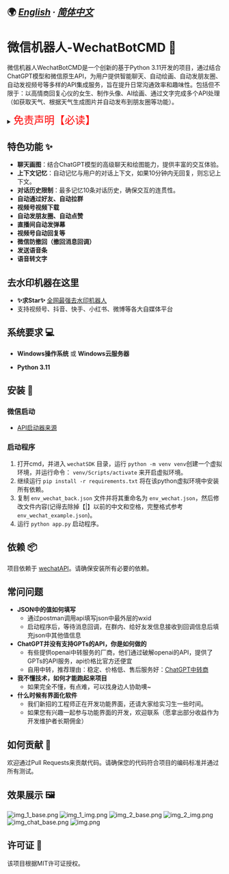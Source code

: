 ## 🌍 *[English](README-en.md) ∙ [简体中文](README.md)*

# 微信机器人-WechatBotCMD 🤖

微信机器人WechatBotCMD是一个创新的基于Python 3.11开发的项目，通过结合ChatGPT模型和微信原生API，为用户提供智能聊天、自动绘画、自动发朋友圈、自动发视频号等多样的API集成服务，旨在提升日常沟通效率和趣味性。包括但不限于：以高情商回复心仪的女生、制作头像、AI绘画、通过文字完成多个API处理（如获取天气、根据天气生成图片并自动发布到朋友圈等功能）。

<details><summary><font color="#FF0000" size="5">免责声明【必读】</font></summary>

本工具仅供学习和技术研究使用，不得用于任何商业或非法行为，否则后果自负。

本工具的作者不对本工具的安全性、完整性、可靠性、有效性、正确性或适用性做任何明示或暗示的保证，也不对本工具的使用或滥用造成的任何直接或间接的损失、责任、索赔、要求或诉讼承担任何责任。

本工具的作者保留随时修改、更新、删除或终止本工具的权利，无需事先通知或承担任何义务。

本工具的使用者应遵守相关法律法规，尊重微信的版权和隐私，不得侵犯微信或其他第三方的合法权益，不得从事任何违法或不道德的行为。

本工具的使用者在下载、安装、运行或使用本工具时，即表示已阅读并同意本免责声明。如有异议，请立即停止使用本工具，并删除所有相关文件。

</details>

## 特色功能 ✨
- **聊天画图**：结合ChatGPT模型的高级聊天和绘图能力，提供丰富的交互体验。
- **上下文记忆**：自动记忆与用户的对话上下文，如果10分钟内无回复，则忘记上下文。
- **对话历史限制**：最多记忆10条对话历史，确保交互的连贯性。
- **自动通过好友、自动拉群**
- **视频号视频下载**
- **自动发朋友圈、自动点赞**
- **直播间自动发弹幕**
- **视频号自动回复等**
- **微信防撤回（撤回消息回调）**
- **发送语音条**
- **语音转文字**

## 去水印机器在这里 
- **✨求Star✨** [全网最强去水印机器人](https://github.com/WeChatAPIs/WeChat-Video-Dewartermark)
- 支持视频号、抖音、快手、小红书、微博等各大自媒体平台

## 系统要求 💻

- **Windows操作系统** 或 **Windows云服务器**

- **Python 3.11**

## 安装 🔧

### 微信启动

- [API启动器来源](https://github.com/WeChatAPIs/WeChatAPI)

### 启动程序

1. 打开cmd，并进入 `wechatSDK` 目录，运行 `python -m venv venv`创建一个虚拟环境，并运行命令： `venv/Scripts/activate` 来开启虚拟环境。
2. 继续运行 `pip install -r requirements.txt` 将在该python虚拟环境中安装所有依赖。
3. 复制 `env_wechat_back.json` 文件并将其重命名为 `env_wechat.json`，然后修改文件内容(记得去除掉【|】以前的中文和空格，完整格式参考`env_wechat_example.json`)。
4. 运行 `python app.py` 启动程序。

## 依赖 📦

项目依赖于 [wechatAPI](https://github.com/WeChatAPIs/WeChatAPI)。请确保安装所有必要的依赖。

## 常问问题

- **JSON中的值如何填写**
  - 通过postman调用api填写json中最外层的wxid
  - 启动程序后，等待消息回调，在群内、给好友发信息接收到回调信息后填充json中其他值信息
- **ChatGPT并没有支持GPTs的API，你是如何做的**
  - 有些提供openai中转服务的厂商，他们通过破解openai的API，提供了GPTs的API服务，api价格比官方还便宜
  - 自用中转，推荐理由：稳定、价格低、售后服务好：[ChatGPT中转商](https://sourl.cn/p4JDca)
- **我不懂技术，如何才能跑起来项目**
  - 如果完全不懂，有点难，可以找身边人协助噢~
- **什么时候有界面化软件**
  - 我们新招的工程师正在开发功能界面，还请大家给实习生一些时间。
  - 如果您有兴趣一起参与功能界面的开发，欢迎联系（愿拿出部分收益作为开发维护者长期佣金）

## 如何贡献 🤝

欢迎通过Pull Requests来贡献代码。请确保您的代码符合项目的编码标准并通过所有测试。

## 效果展示 🖼️

![img_1_base.png](img%2Fimg_1_base.png)
![img_1_img.png](img%2Fimg_1_img.png)
![img_2_base.png](img%2Fimg_2_base.png)
![img_2_img.png](img%2Fimg_2_img.png)
![img_chat_base.png](img%2Fimg_chat_base.png)
![img.png](img%2Fimg.png)

## 许可证 📄

该项目根据MIT许可证授权。
